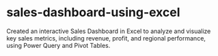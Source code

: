 # sales-dashboard-using-excel
Created an interactive Sales Dashboard in Excel to analyze and visualize key sales metrics, including revenue, profit, and regional performance, using Power Query and Pivot Tables.
